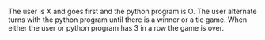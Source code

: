 The user is X and goes first and the python program is O. The user alternate turns with the python program until there is a winner or a tie game. When either the user or python program has 3 in a row the game is over.